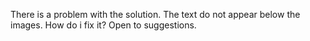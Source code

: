 There is a problem with the solution. The text do not appear below the images. How do i fix it? Open to suggestions.